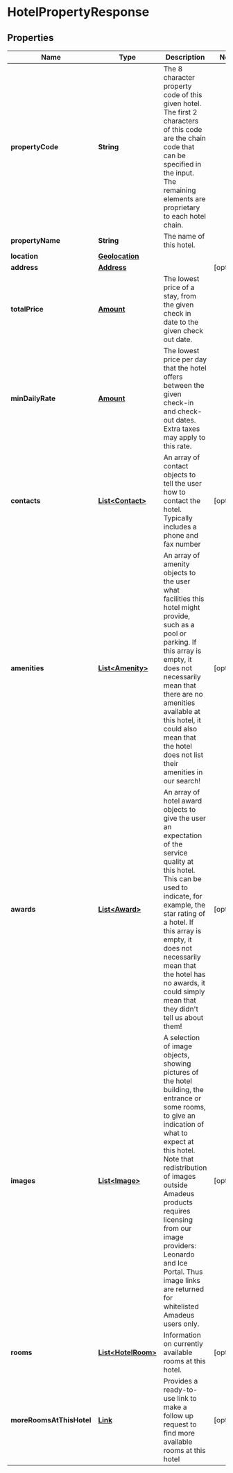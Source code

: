 
# HotelPropertyResponse

## Properties
Name | Type | Description | Notes
------------ | ------------- | ------------- | -------------
**propertyCode** | **String** | The 8 character property code of this given hotel. The first 2 characters of this code are the chain code that can be specified in the input. The remaining elements are proprietary to each hotel chain. | 
**propertyName** | **String** | The name of this hotel. | 
**location** | [**Geolocation**](Geolocation.md) |  | 
**address** | [**Address**](Address.md) |  |  [optional]
**totalPrice** | [**Amount**](Amount.md) | The lowest price of a stay, from the given check in date to the given check out date. | 
**minDailyRate** | [**Amount**](Amount.md) | The lowest price per day that the hotel offers between the given check-in and check-out dates. Extra taxes may apply to this rate. | 
**contacts** | [**List&lt;Contact&gt;**](Contact.md) | An array of contact objects to tell the user how to contact the hotel. Typically includes a phone and fax number |  [optional]
**amenities** | [**List&lt;Amenity&gt;**](Amenity.md) | An array of amenity objects to the user what facilities this hotel might provide, such as a pool or parking.  If this array is empty, it does not necessarily mean that there are no amenities available at this hotel, it could also mean that the hotel does not list their amenities in our search!  |  [optional]
**awards** | [**List&lt;Award&gt;**](Award.md) | An array of hotel award objects to give the user an expectation of the service quality at this hotel. This can be used to indicate, for example, the star rating of a hotel. If this array is empty, it does not necessarily mean that the hotel has no awards, it could simply mean that they didn&#39;t tell us about them! |  [optional]
**images** | [**List&lt;Image&gt;**](Image.md) | A selection of image objects, showing pictures of the hotel building, the entrance or some rooms, to give an indication of what to expect at this hotel. Note that redistribution of images outside Amadeus products requires licensing from our image providers: Leonardo and Ice Portal. Thus image links are returned for whitelisted Amadeus users only. |  [optional]
**rooms** | [**List&lt;HotelRoom&gt;**](HotelRoom.md) | Information on currently available rooms at this hotel. |  [optional]
**moreRoomsAtThisHotel** | [**Link**](Link.md) | Provides a ready-to-use link to make a follow up request to find more available rooms at this hotel |  [optional]



